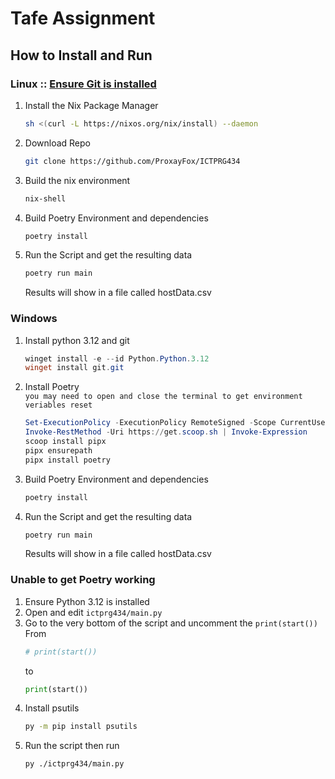 # Tafe Assignment
## How to Install and Run
### Linux :: [Ensure Git is installed](https://git-scm.com/book/en/v2/Getting-Started-Installing-Git#_installing_on_linux)
1. Install the Nix Package Manager
    ```bash
    sh <(curl -L https://nixos.org/nix/install) --daemon
    ```
2. Download Repo
    ```bash
    git clone https://github.com/ProxayFox/ICTPRG434
    ```
2. Build the nix environment
    ```bash
    nix-shell
    ```
3. Build Poetry Environment and dependencies
    ```bash
    poetry install
    ```
4. Run the Script and get the resulting data
    ```bash
    poetry run main
    ```
    Results will show in a file called hostData.csv
### Windows
1. Install python 3.12 and git
    ```powershell
    winget install -e --id Python.Python.3.12
    winget install git.git
    ```
2. Install Poetry <br>
    `you may need to open and close the terminal to get environment veriables reset`    
    ```powershell
    Set-ExecutionPolicy -ExecutionPolicy RemoteSigned -Scope CurrentUser
    Invoke-RestMethod -Uri https://get.scoop.sh | Invoke-Expression
    scoop install pipx
    pipx ensurepath
    pipx install poetry
    ```
3. Build Poetry Environment and dependencies
    ```bash
    poetry install
    ```
4. Run the Script and get the resulting data
    ```bash
    poetry run main
    ```
    Results will show in a file called hostData.csv

### Unable to get Poetry working
1. Ensure Python 3.12 is installed
2. Open and edit `ictprg434/main.py`
3. Go to the very bottom of the script and uncomment the `print(start())`
    From 
    ```python
    # print(start())
    ```
    to
    ```python
    print(start())
    ```
4. Install psutils
    ```bash
    py -m pip install psutils
    ```
5. Run the script
    then run 
    ```bash
    py ./ictprg434/main.py
    ```